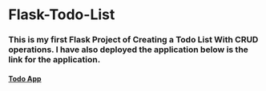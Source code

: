 # Flask-Todo-List
<h3>This is my first Flask Project of Creating a Todo List With CRUD operations. I have also deployed the application below is the link for the application.</h3>
<h4><a href="https://sarthaklist.herokuapp.com/">Todo App</a></h4>
